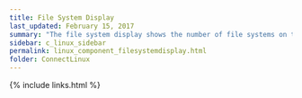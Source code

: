 ```yaml
---
title: File System Display
last_updated: February 15, 2017
summary: "The file system display shows the number of file systems on the Linux server."
sidebar: c_linux_sidebar
permalink: linux_component_filesystemdisplay.html
folder: ConnectLinux
---
```



{% include links.html %}
